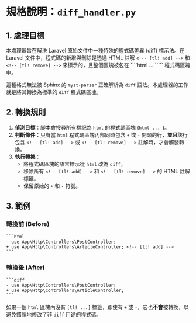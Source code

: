 # 規格說明：`diff_handler.py`

## 1. 處理目標

本處理器旨在解決 Laravel 原始文件中一種特殊的程式碼差異 (diff) 標示法。在 Laravel 文件中，程式碼的新增與刪除是透過 HTML 註解 `<!-- [tl! add] -->` 和 `<!-- [tl! remove] -->` 來標示的，且整個區塊被包在 ````html ... ````` 程式碼區塊中。

這種格式無法被 Sphinx 的 `myst-parser` 正確解析為 `diff` 語法。本處理器的工作就是將其轉換為標準的 `diff` 程式碼區塊。

## 2. 轉換規則

1.  **偵測目標**：腳本會搜尋所有標記為 `html` 的程式碼區塊 (````html ... ````)。
2.  **判斷條件**：只有當 `html` 程式碼區塊內部同時包含 `+` 或 `-` 開頭的行，**並且**該行包含 `<!-- [tl! add] -->` 或 `<!-- [tl! remove] -->` 註解時，才會觸發轉換。
3.  **執行轉換**：
    -   將程式碼區塊的語言標示從 `html` 改為 `diff`。
    -   移除所有 `<!-- [tl! add] -->` 和 `<!-- [tl! remove] -->` 的 HTML 註解標籤。
    -   保留原始的 `+` 和 `-` 符號。

## 3. 範例

### 轉換前 (Before)

    ```html
    - use App\Http\Controllers\PostController;
    + use App\Http\Controllers\ArticleController; <!-- [tl! add] -->
    ```

### 轉換後 (After)

    ```diff
    - use App\Http\Controllers\PostController;
    + use App\Http\Controllers\ArticleController;
    ```

如果一個 `html` 區塊內沒有 `[tl! ...]` 標籤，即使有 `+` 或 `-`，它也**不會**被轉換，以避免錯誤地修改了非 `diff` 用途的程式碼。
